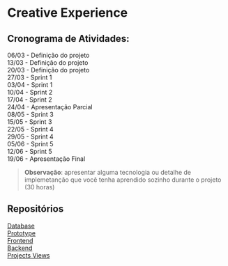 # Creative Experience

## Cronograma de Atividades:

06/03 - Definição do projeto  
13/03 - Definição do projeto  
20/03 - Definição do projeto  
27/03 - Sprint 1  
03/04 - Sprint 1  
10/04 - Sprint 2  
17/04 - Sprint 2  
24/04 - Apresentação Parcial  
08/05 - Sprint 3  
15/05 - Sprint 3  
22/05 - Sprint 4  
29/05 - Sprint 4  
05/06 - Sprint 5  
12/06 - Sprint 5  
19/06 - Apresentação Final  

> **Observação**: apresentar alguma tecnologia ou detalhe de implemetanção que você tenha aprendido sozinho durante o projeto (30 horas)  

## Repositórios  

[Database]()  
[Prototype]()  
[Frontend]()  
[Backend]()  
[Projects Views](https://github.com/orgs/creative-experience/projects/1/views/1)   
